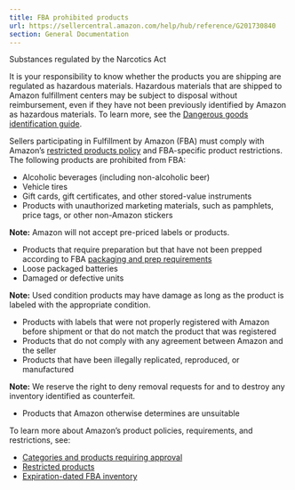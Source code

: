 ```yaml
---
title: FBA prohibited products
url: https://sellercentral.amazon.com/help/hub/reference/G201730840
section: General Documentation
---
```


Substances regulated by the Narcotics Act

It is your responsibility to know whether the products you are shipping are
regulated as hazardous materials. Hazardous materials that are shipped to
Amazon fulfillment centers may be subject to disposal without reimbursement,
even if they have not been previously identified by Amazon as hazardous
materials. To learn more, see the [Dangerous goods identification
guide](/gp/help/G201003400).

Sellers participating in Fulfillment by Amazon (FBA) must comply with Amazon’s
[restricted products policy](/gp/help/200164330) and FBA-specific product
restrictions. The following products are prohibited from FBA:

  * Alcoholic beverages (including non-alcoholic beer)
  * Vehicle tires
  * Gift cards, gift certificates, and other stored-value instruments
  * Products with unauthorized marketing materials, such as pamphlets, price tags, or other non-Amazon stickers

**Note:** Amazon will not accept pre-priced labels or products.

  * Products that require preparation but that have not been prepped according to FBA [packaging and prep requirements](/gp/help/G200141500)
  * Loose packaged batteries
  * Damaged or defective units

**Note:** Used condition products may have damage as long as the product is
labeled with the appropriate condition.

  * Products with labels that were not properly registered with Amazon before shipment or that do not match the product that was registered
  * Products that do not comply with any agreement between Amazon and the seller
  * Products that have been illegally replicated, reproduced, or manufactured

**Note:** We reserve the right to deny removal requests for and to destroy any
inventory identified as counterfeit.

  * Products that Amazon otherwise determines are unsuitable

To learn more about Amazon’s product policies, requirements, and restrictions,
see:

  * [Categories and products requiring approval](/gp/help/G200333160)
  * [Restricted products](/gp/help/200164330)
  * [Expiration-dated FBA inventory](/gp/help/201003420)

##

##

##

